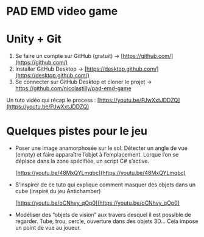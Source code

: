 # PAD EMD video game

# Unity + Git

1. Se faire un compte sur GitHub (gratuit) → [https://github.com/](https://github.com/)
2. Installer GitHub Desktop → [https://desktop.github.com/](https://desktop.github.com/)
3. Se connecter sur GitHub Desktop et cloner le projet → https://github.com/nicolastilly/pad-emd-game

Un tuto vidéo qui récap le process : [https://youtu.be/PJwXxtJDDZQ](https://youtu.be/PJwXxtJDDZQ)

# Quelques pistes pour le jeu

- Poser une image anamorphosée sur le sol. Détecter un angle de vue (empty) et faire apparaître l’objet à l’emplacement. Lorque l’on se déplace dans la zone spécifiée, un script C# s’active.
  
    [https://youtu.be/48MxQYLmqbc](https://youtu.be/48MxQYLmqbc)
    
- S’inspirer de ce tuto qui explique comment masquer des objets dans un cube (inspiré du jeu Antichamber)
  
    [https://youtu.be/oCNhvy_qOp0](https://youtu.be/oCNhvy_qOp0)
    
- Modéliser des “objets de vision” aux travers desquel il est possible de regarder. Tube, trou, cercle, ouverture dans des objets 3D… Cela impose un point de vue au joueur.